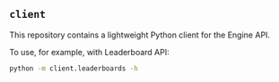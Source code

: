 ## `client`

This repository contains a lightweight Python client for the Engine API.

To use, for example, with Leaderboard API:

```bash
python -m client.leaderboards -h
```
